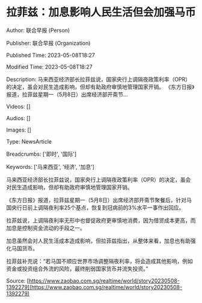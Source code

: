 # 拉菲兹：加息影响人民生活但会加强马币

Author: 联合早报 (Person)

Publisher: 联合早报 (Organization)

Published Time: 2023-05-08T18:27

Modified Time: 2023-05-08T18:27

Description: 马来西亚经济部长拉菲兹说，国家央行上调隔夜政策利率（OPR）的决定，虽会对民生造成影响，但却有助政府审慎地管理国家开销。 《东方日报》报道，拉菲兹星期一（5月8日）出席经济部开斋节...

Videos: []

Audios: []

Images: []

Type: NewsArticle

Breadcrumbs: ['即时', '国际']

Keywords: ['马来西亚', '经济', '加息']

<!--METADATA-->

马来西亚经济部长拉菲兹说，国家央行上调隔夜政策利率（OPR）的决定，虽会对民生造成影响，但却有助政府审慎地管理国家开销。

《东方日报》报道，拉菲兹星期一（5月8日）出席经济部开斋节聚餐后，针对马国央行日前上调隔夜利率25个基点，恢复到冠病前的3%水平一事作出回应。

拉菲兹说，上调隔夜利率无形中也督促政府更审慎地消费，因为借贷成本更高，而加息是控制资金流动的手段之一。

加息虽然会对人民生活成本造成影响，但拉菲兹指出，从整体来看，加息也有助强化马国货币。

拉菲兹补充说：“若马国不顺应世界市场调整隔夜利率，将会造成其他影响，例如资金或投资组合外流的风险，最终削弱国家货币并流失投资。”

Source: [https://www.zaobao.com.sg/realtime/world/story20230508-1392279](https://www.zaobao.com.sg/realtime/world/story20230508-1392279)